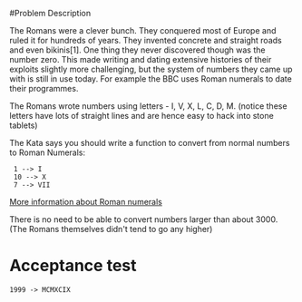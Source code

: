 #Problem Description

The Romans were a clever bunch. They conquered most of Europe and ruled it for hundreds of years. They invented concrete and straight roads and even bikinis[1]. One thing they never discovered though was the number zero. This made writing and dating extensive histories of their exploits slightly more challenging, but the system of numbers they came up with is still in use today. For example the BBC uses Roman numerals to date their programmes.

The Romans wrote numbers using letters - I, V, X, L, C, D, M. (notice these letters have lots of straight lines and are hence easy to hack into stone tablets)

The Kata says you should write a function to convert from normal numbers to Roman Numerals:

     1 --> I
     10 --> X
     7 --> VII
[More information about Roman numerals](http://www.novaroma.org/via_romana/numbers.html)

There is no need to be able to convert numbers larger than about 3000. (The Romans themselves didn't tend to go any higher)

# Acceptance test

	1999 -> MCMXCIX